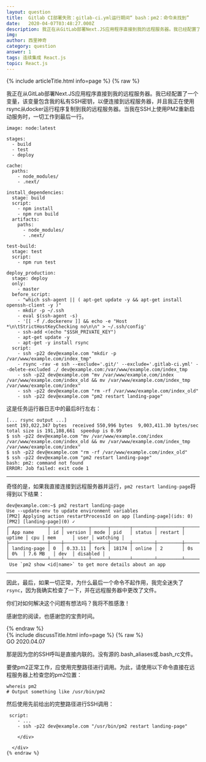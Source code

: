 ```yaml
---
layout: question
title:  Gitlab CI部署失败：gitlab-ci.yml运行期间“ bash：pm2：命令未找到”
date:   2020-04-07T03:48:27.000Z
description: 我正在从GitLab部署Next.JS应用程序直接到我的远程服务器。我已经配置了一个变量，该变量包含我的私有SSH密钥，以便连接到远程服务器，并且我正在使...
img: 
author: 西里神奇
category: question
answer: 1
tags: 连续集成 React.js
topic: React.js
---
```

<div class="article-root">
  <div class="article">
    {% include articleTitle.html info=page %}
    {% raw %}
    <div class="article-content"><p><font style="vertical-align: inherit;"><font style="vertical-align: inherit;">我正在从GitLab部署Next.JS应用程序直接到我的远程服务器。</font><font style="vertical-align: inherit;">我已经配置了一个变量，该变量包含我的私有SSH密钥，以便连接到远程服务器，并且我正在使用rsync从docker运行程序复制到我的远程服务器。</font><font style="vertical-align: inherit;">当我在SSH上使用PM2重新启动服务时，一切工作到最后一行。</font></font></p>

<pre><code>image: node:latest<font></font>
<font></font>
stages:<font></font>
  - build<font></font>
  - test<font></font>
  - deploy<font></font>
<font></font>
cache:<font></font>
  paths:<font></font>
    - node_modules/<font></font>
    - .next/<font></font>
<font></font>
install_dependencies:<font></font>
  stage: build<font></font>
  script:<font></font>
    - npm install<font></font>
    - npm run build<font></font>
  artifacts:<font></font>
    paths:<font></font>
      - node_modules/<font></font>
      - .next/<font></font>
<font></font>
test-build:<font></font>
  stage: test<font></font>
  script:<font></font>
    - npm run test<font></font>
<font></font>
deploy_production:<font></font>
  stage: deploy<font></font>
  only:<font></font>
    - master<font></font>
  before_script:<font></font>
    - "which ssh-agent || ( apt-get update -y &amp;&amp; apt-get install openssh-client -y )"<font></font>
    - mkdir -p ~/.ssh<font></font>
    - eval $(ssh-agent -s)<font></font>
    - '[[ -f /.dockerenv ]] &amp;&amp; echo -e "Host *\n\tStrictHostKeyChecking no\n\n" &gt; ~/.ssh/config'<font></font>
    - ssh-add &lt;(echo "$SSH_PRIVATE_KEY")<font></font>
    - apt-get update -y<font></font>
    - apt-get -y install rsync<font></font>
  script:<font></font>
    - ssh -p22 dev@example.com "mkdir -p /var/www/example.com/index_tmp"<font></font>
    - rsync -rav -e ssh --exclude='.git/' --exclude='.gitlab-ci.yml' --delete-excluded ./ dev@example.com:/var/www/example.com/index_tmp<font></font>
    - ssh -p22 dev@example.com "mv /var/www/example.com/index /var/www/example.com/index_old &amp;&amp; mv /var/www/example.com/index_tmp /var/www/example.com/index"<font></font>
    - ssh -p22 dev@example.com "rm -rf /var/www/example.com/index_old"<font></font>
    - ssh -p22 dev@example.com "pm2 restart landing-page"<font></font>
</code></pre>

<p><font style="vertical-align: inherit;"><font style="vertical-align: inherit;">这是任务运行器日志中的最后8行左右：</font></font></p>

<pre><code>[... rsync output ...]<font></font>
sent 193,022,347 bytes  received 550,996 bytes  9,003,411.30 bytes/sec<font></font>
total size is 191,108,661  speedup is 0.99<font></font>
$ ssh -p22 dev@example.com "mv /var/www/example.com/index /var/www/example.com/index_old &amp;&amp; mv /var/www/example.com/index_tmp /var/www/example.com/index"<font></font>
$ ssh -p22 dev@example.com "rm -rf /var/www/example.com/index_old"<font></font>
$ ssh -p22 dev@example.com "pm2 restart landing-page"<font></font>
bash: pm2: command not found<font></font>
ERROR: Job failed: exit code 1<font></font>
</code></pre>

<hr>

<p><font style="vertical-align: inherit;"><font style="vertical-align: inherit;">奇怪的是，如果我直接连接到远程服务器并运行，</font></font><code>pm2 restart landing-page</code><font style="vertical-align: inherit;"><font style="vertical-align: inherit;">将得到以下结果：</font></font></p>

<pre><code>dev@example.com:~$ pm2 restart landing-page<font></font>
Use --update-env to update environment variables<font></font>
[PM2] Applying action restartProcessId on app [landing-page](ids: 0)<font></font>
[PM2] [landing-page](0) ✓<font></font>
┌──────────────┬────┬─────────┬──────┬───────┬────────┬─────────┬────────┬─────┬──────────┬──────┬──────────┐<font></font>
│ App name     │ id │ version │ mode │ pid   │ status │ restart │ uptime │ cpu │ mem      │ user │ watching │<font></font>
├──────────────┼────┼─────────┼──────┼───────┼────────┼─────────┼────────┼─────┼──────────┼──────┼──────────┤<font></font>
│ landing-page │ 0  │ 0.33.11 │ fork │ 18174 │ online │ 2       │ 0s     │ 0%  │ 7.6 MB   │ dev  │ disabled │<font></font>
└──────────────┴────┴─────────┴──────┴───────┴────────┴─────────┴────────┴─────┴──────────┴──────┴──────────┘<font></font>
 Use `pm2 show &lt;id|name&gt;` to get more details about an app<font></font>
</code></pre>

<hr>

<p><font style="vertical-align: inherit;"><font style="vertical-align: inherit;">因此，最后，如果一切正常，为什么最后一个命令不起作用，我完全迷失了</font></font><code>rsync</code><font style="vertical-align: inherit;"><font style="vertical-align: inherit;">，因为我确实检查了一下，并在远程服务器中更改了文件。</font></font></p>

<p><font style="vertical-align: inherit;"><font style="vertical-align: inherit;">你们对如何解决这个问题有想法吗？</font><font style="vertical-align: inherit;">我将不胜感激！</font></font></p>

<p><font style="vertical-align: inherit;"><font style="vertical-align: inherit;">感谢您的阅读，也感谢您的宝贵时间。</font></font></p></div>
    {% endraw %}
  </div>

  <div class="discuss-wrapper">
    {% include discussTitle.html info=page %}
    {% raw %}
    <div class="discuss-item">
        <div class="discuss-parent">
          <div class="discuss-meta">
            <span class="discuss-user">GO</span>
            <span class="discuss-time">2020.04.07</span>
          </div>
          <div class="discuss-comment"><p><font style="vertical-align: inherit;"><font style="vertical-align: inherit;">那是因为您的SSH呼叫是直接内联的。</font><font style="vertical-align: inherit;">没有源的.bash_aliases或.bash_rc文件。</font></font></p>

<p><font style="vertical-align: inherit;"><font style="vertical-align: inherit;">要使pm2正常工作，应使用完整路径进行调用。</font><font style="vertical-align: inherit;">为此，请使用以下命令直接在远程服务器上检查您的pm2位置：</font></font></p>

<pre><code>whereis pm2<font></font>
# Output something like /usr/bin/pm2<font></font>
</code></pre>

<p><font style="vertical-align: inherit;"><font style="vertical-align: inherit;">然后使用先前给出的完整路径进行SSH调用：</font></font></p>

<pre><code> script:<font></font>
    - ...<font></font>
    - ssh -p22 dev@example.com "/usr/bin/pm2 restart landing-page"<font></font>
</code></pre></div>
        </div>
        
      </div>
    {% endraw %}
  </div>
<div>
